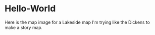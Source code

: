 # Hello-World
Here is the map image for a Lakeside map
I'm trying like the Dickens to make a story map.
